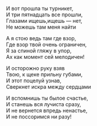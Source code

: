 И вот прошла ты турникет,  
И три пятнадцать все прошли,  
Глазами ищешь,ищешь — нет,  
Не можешь там меня найти  
  
А я стою ведь там где взор,  
Где взор твой очень ограничен,  
Я за спиной гляжу в упор,  
Ах как момент сей мелодичен!  
  
И осторожно руку взяв  
Твою, к щеке прильну губами,  
И этот поцелуй узнав,  
Сверкнет искра между сердцами  
  
И вспомнишь ты былое счастье,  
И станешь вся лучиста сразу,  
И не вернется впредь ненастье,  
И не поссоримся ни разу!  